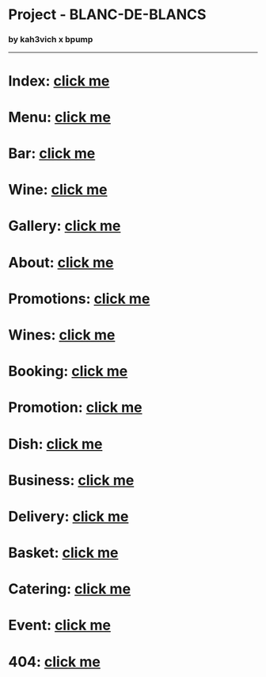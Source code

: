 # Project - BLANC-DE-BLANCS

### by kah3vich x bpump

<hr />

# Index: [click me](https://kah3vich.github.io/BLANC-DE-BLANCS/public/index.html)

# Menu: [click me](https://kah3vich.github.io/BLANC-DE-BLANCS/public/menu.html)

# Bar: [click me](https://kah3vich.github.io/BLANC-DE-BLANCS/public/bar.html)

# Wine: [click me](https://kah3vich.github.io/BLANC-DE-BLANCS/public/wine.html)

# Gallery: [click me](https://kah3vich.github.io/BLANC-DE-BLANCS/public/gallery.html)

# About: [click me](https://kah3vich.github.io/BLANC-DE-BLANCS/public/about.html)

# Promotions: [click me](https://kah3vich.github.io/BLANC-DE-BLANCS/public/promotions.html)

# Wines: [click me](https://kah3vich.github.io/BLANC-DE-BLANCS/public/wines.html)

# Booking: [click me](https://kah3vich.github.io/BLANC-DE-BLANCS/public/booking.html)

# Promotion: [click me](https://kah3vich.github.io/BLANC-DE-BLANCS/public/promotion.html)

# Dish: [click me](https://kah3vich.github.io/BLANC-DE-BLANCS/public/dish.html)

# Business: [click me](https://kah3vich.github.io/BLANC-DE-BLANCS/public/business.html)

# Delivery: [click me](https://kah3vich.github.io/BLANC-DE-BLANCS/public/delivery.html)

# Basket: [click me](https://kah3vich.github.io/BLANC-DE-BLANCS/public/basket.html)

# Catering: [click me](https://kah3vich.github.io/BLANC-DE-BLANCS/public/catering.html)

# Event: [click me](https://kah3vich.github.io/BLANC-DE-BLANCS/public/event.html)

# 404: [click me](https://kah3vich.github.io/BLANC-DE-BLANCS/public/404.html)
